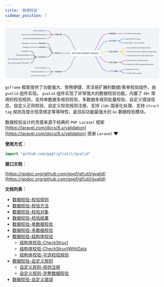```yaml
---
title: '数据校验'
sidebar_position: 7
---
```


![](/markdown/6781217f0b1252d7fe497d3f85d79177.png)

`goframe` 框架提供了功能强大、使用便捷、灵活易扩展的数据/表单校验组件，由 `gvalid` 组件实现。 `gvalid` 组件实现了非常强大的数据校验功能，内置了 `40+` 常用的校验规则，支持单数据多规则校验、多数据多规则批量校验、自定义错误信息、自定义正则校验、自定义校验规则注册、支持 `i18n` 国家化处理、支持 `struct tag` 规则及提示信息绑定等等特性，是目前功能最强大的 `Go` 数据校验模块。

数据校验设计的灵感来源于经典的 `PHP Laravel` 框架 [https://laravel.com/docs/8.x/validation](https://laravel.com/docs/8.x/validation) 感谢 `Laravel` ❤️

**使用方式**：

```  go
import "github.com/gogf/gf/util/gvalid"

```

**接口文档**：

[https://godoc.org/github.com/gogf/gf/util/gvalid](https://godoc.org/github.com/gogf/gf/util/gvalid)

**文档列表：**

- [数据校验-校验规则](output/goframe-v1.16-md/核心组件-重点/数据校验/数据校验-校验规则)
- [数据校验-校验方法](output/goframe-v1.16-md/核心组件-重点/数据校验/数据校验-校验方法)
- [数据校验-校验对象](output/goframe-v1.16-md/核心组件-重点/数据校验/数据校验-校验对象)
- [数据校验-校验结果](output/goframe-v1.16-md/核心组件-重点/数据校验/数据校验-校验结果)
- [数据校验-单数据校验](output/goframe-v1.16-md/核心组件-重点/数据校验/数据校验-单数据校验)
- [数据校验-多数据校验](output/goframe-v1.16-md/核心组件-重点/数据校验/数据校验-多数据校验)
- [数据校验-结构体校验](output/goframe-v1.16-md/核心组件-重点/数据校验/数据校验-结构体校验)
  - [结构体校验-CheckStruct](output/goframe-v1.16-md/核心组件-重点/数据校验/数据校验-结构体校验/结构体校验-CheckStruct)
  - [结构体校验-CheckStructWithData](output/goframe-v1.16-md/核心组件-重点/数据校验/数据校验-结构体校验/结构体校验-CheckStructWithData)
  - [结构体校验-可选校验规则](output/goframe-v1.16-md/核心组件-重点/数据校验/数据校验-结构体校验/结构体校验-可选校验规则)
- [数据校验-自定义规则](output/goframe-v1.16-md/核心组件-重点/数据校验/数据校验-自定义规则)
  - [自定义规则-规则注册](output/goframe-v1.16-md/核心组件-重点/数据校验/数据校验-自定义规则/自定义规则-规则注册)
  - [自定义规则-完整数据校验](output/goframe-v1.16-md/核心组件-重点/数据校验/数据校验-自定义规则/自定义规则-完整数据校验)
- [数据校验-自定义错误](output/goframe-v1.16-md/核心组件-重点/数据校验/数据校验-自定义错误)